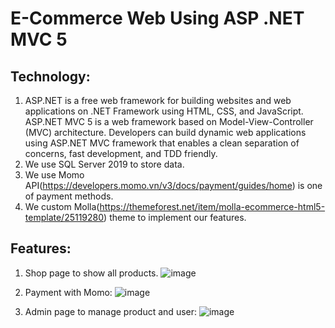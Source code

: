 # E-Commerce Web Using ASP .NET MVC 5

## Technology:
1. ASP.NET is a free web framework for building websites and web applications on .NET Framework using HTML, CSS, and JavaScript. ASP.NET MVC 5 is a web framework based on Model-View-Controller (MVC) architecture. Developers can build dynamic web applications using ASP.NET MVC framework that enables a clean separation of concerns, fast development, and TDD friendly.
2. We use SQL Server 2019 to store data.
3. We use Momo API(https://developers.momo.vn/v3/docs/payment/guides/home) is one of payment methods.
4. We custom Molla(https://themeforest.net/item/molla-ecommerce-html5-template/25119280) theme to implement our features.

## Features:
1. Shop page to show all products.
![image](https://user-images.githubusercontent.com/76431966/216603772-418c81c3-4178-43ff-9170-9f44381ef4cb.png)

2. Payment with Momo:
![image](https://user-images.githubusercontent.com/76431966/216603899-d9503b94-f3b7-4bf9-a573-0f11d11f2f48.png)

3. Admin page to manage product and user:
![image](https://user-images.githubusercontent.com/76431966/216604007-58fbfce8-981f-4fc9-af13-17110ff4330f.png)
